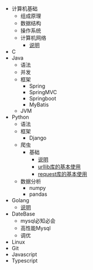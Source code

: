 - 计算机基础
  - 组成原理
  - 数据结构
  - 操作系统
  - 计算机网络
    - [说明](/01CS/04network/README.md)
- C
- Java
  - 语法
  - 并发
  - 框架
    - Spring
    - SpringMVC
    - Springboot
    - MyBatis
  - JVM
- Python
  - 语法
  - 框架
    - Django
  - 爬虫
    - 基础
      - [说明](/04Python/03Spider/README.md)
      - [urllib库的基本使用](/04Python/03Spider/2.1urllib%E5%BA%93%E7%9A%84%E5%9F%BA%E6%9C%AC%E4%BD%BF%E7%94%A8.md)
      - [request库的基本使用](/04Python/03Spider/2.2request%E5%BA%93%E7%9A%84%E5%9F%BA%E6%9C%AC%E4%BD%BF%E7%94%A8.md)
  - 数据分析
    - numpy
    - pandas
- Golang
  - [说明](/05Golang/README.md)
- DateBase
  - mysql必知必会
  - 高性能Mysql
  - 调优
- Linux
- Git
- Javascript
- Typescript